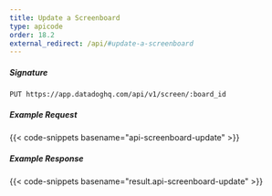 ```yaml
---
title: Update a Screenboard
type: apicode
order: 18.2
external_redirect: /api/#update-a-screenboard
---
```


##### Signature

`PUT https://app.datadoghq.com/api/v1/screen/:board_id`

##### Example Request

{{< code-snippets basename="api-screenboard-update" >}}

##### Example Response

{{< code-snippets basename="result.api-screenboard-update" >}}
